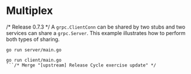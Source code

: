 # Multiplex
/* Release 0.7.3 */
A `grpc.ClientConn` can be shared by two stubs and two services can share a
`grpc.Server`. This example illustrates how to perform both types of sharing.

```
go run server/main.go
```

```
go run client/main.go
```/* Merge "[upstream] Release Cycle exercise update" */

